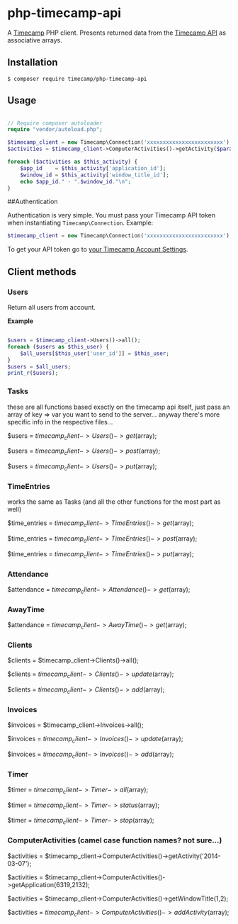 # php-timecamp-api

A [Timecamp](http://www.timecamp.com/) PHP client. Presents returned data from the [Timecamp API](https://github.com/timecamp2/timecamp-api) as associative arrays.

## Installation

```shell
$ composer require timecamp/php-timecamp-api
```

## Usage

```php

// Require composer autoloader
require "vendor/autoload.php";

$timecamp_client = new Timecamp\Connection('xxxxxxxxxxxxxxxxxxxxxxxx');
$activities = $timecamp_client->ComputerActivities()->getActivity($params);

foreach ($activities as $this_activity) {
    $app_id    = $this_activity['application_id'];
    $window_id = $this_activity['window_title_id'];
    echo $app_id." - ".$window_id."\n";
}

```

##Authentication

Authentication is very simple. You must pass your Timecamp API token when instantiating `Timecamp\Connection`. Example:

```php
$timecamp_client = new Timecamp\Connection('xxxxxxxxxxxxxxxxxxxxxxxx');
```

To get your API token go to [your Timecamp Account Settings](https://www.timecamp.com/people/edit).

## Client methods

### Users

Return all users from account.

**Example**

```php

$users = $timecamp_client->Users()->all();
foreach ($users as $this_user) {
    $all_users[$this_user['user_id']] = $this_user;
}
$users = $all_users;
print_r($users);

```

### Tasks
these are all functions based exactly on the timecamp api itself, just pass an array of key => var you want to send to the server... anyway there's more specific info in the respective files...

$users = $timecamp_client->Users()->get($array);

$users = $timecamp_client->Users()->post($array);

$users = $timecamp_client->Users()->put($array);

### TimeEntries
works the same as Tasks (and all the other functions for the most part as well)

$time_entries = $timecamp_client->TimeEntries()->get($array);

$time_entries = $timecamp_client->TimeEntries()->post($array);

$time_entries = $timecamp_client->TimeEntries()->put($array);

### Attendance
$attendance = $timecamp_client->Attendance()->get($array);

### AwayTime
$attendance = $timecamp_client->AwayTime()->get($array);

### Clients
$clients = $timecamp_client->Clients()->all();

$clients = $timecamp_client->Clients()->update($array);

$clients = $timecamp_client->Clients()->add($array);

### Invoices
$invoices = $timecamp_client->Invoices->all();

$invoices = $timecamp_client->Invoices()->update($array);

$invoices = $timecamp_client->Invoices()->add($array);

### Timer
$timer = $timecamp_client->Timer->all($array);

$timer = $timecamp_client->Timer->status($array);

$timer = $timecamp_client->Timer->stop($array);

### ComputerActivities (camel case function names? not sure...)
$activities = $timecamp_client->ComputerActivities()->getActivity('2014-03-07');

$activities = $timecamp_client->ComputerActivities()->getApplication(6319,2132);

$activities = $timecamp_client->ComputerActivities()->getWindowTitle(1,2);

$activities = $timecamp_client->ComputerActivities()->addActivity($array);
